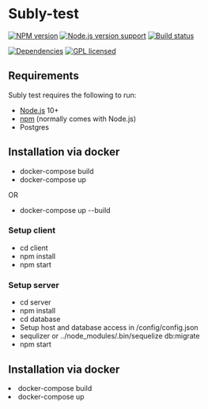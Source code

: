 # Subly-test
[![NPM version][shield-npm]](#)
[![Node.js version support][shield-node]](#)
[![Build status][shield-build]](#)
<!-- [![Code coverage][shield-coverage]](#) -->
[![Dependencies][shield-dependencies]](#)
[![GPL licensed][shield-license]](#)

[shield-coverage]: https://img.shields.io/badge/coverage-100%25-brightgreen.svg
[shield-dependencies]: https://img.shields.io/badge/dependencies-up%20to%20date-brightgreen.svg
[shield-license]: https://img.shields.io/badge/license-GPL-blue.svg
[shield-node]: https://img.shields.io/badge/node.js%20support-10+-brightgreen.svg
[shield-npm]: https://img.shields.io/badge/npm-v6.4.0-blue.svg
[shield-build]: https://img.shields.io/badge/build-passing-brightgreen.svg

Requirements
------------

Subly test requires the following to run:

  * [Node.js][node] 10+
  * [npm][npm] (normally comes with Node.js)
  * Postgres


[node]: https://nodejs.org/
[npm]: https://www.npmjs.com/

<h2>Installation via docker</h2>
    <ul>
        <li>
            docker-compose build
        </li>
        <li>
            docker-compose up
            </li>
    </ul>
    <div> OR </div>
    <ul>
        <li>
            docker-compose up --build
        </li>
    </ul>
<h3>Setup client</h3>

<ul>
    <li>
    cd client
    </li>
    <li>
    npm install
    </li>
    <li>
    npm start
    </li>
</ul>

<h3>Setup server</h3>

<ul>
    <li>
    cd server
    </li>
    <li>
    npm install
    </li>
    <li>
    cd database 
    </li>
    <li>
        Setup host and database access in /config/config.json
        </li>
    <li>
    sequlizer or ../node_modules/.bin/sequelize db:migrate
    </li>
    <li>
    npm start
    </li>
</ul>
<h2>
Installation via docker
</h2>
<li>
docker-compose build
</li>
<li>
docker-compose up
</li>